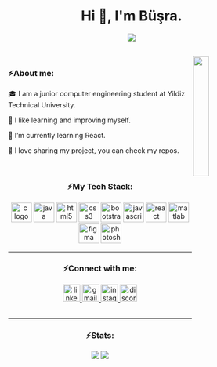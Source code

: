 <h1 align="center">Hi 👋, I'm Büşra.</h1>

<p align="center">
<img src="https://user-images.githubusercontent.com/114018504/218095951-ca8b61a3-b933-4997-90dd-07b4b4518e8b.gif" />
</p>

<br>
 <img src="https://user-images.githubusercontent.com/114018504/218108961-27d221e6-6028-4a37-873b-619ed8b7f0fd.png" width="25%" align="right" />


<h3 align="left">⚡About me: </h3>
<div align = "left">
 <p >🎓 I am a junior computer engineering student at Yildiz Technical University. </p>
 <p >🌱 I like learning and improving myself. </p>
 <p >🔆 I’m currently learning React.</p>
 <p >📄 I love sharing my project, you can check my repos.</p>

</div>


<br>
<h3 align="center">⚡My Tech Stack: </h3>
<div align="center">
  <img src="https://cdn.jsdelivr.net/gh/devicons/devicon/icons/c/c-original.svg" height="40" width="42" alt="c logo"  />
  <img src="https://cdn.jsdelivr.net/gh/devicons/devicon/icons/java/java-original.svg" height="40" width="42" alt="java logo"  />
  <img src="https://cdn.jsdelivr.net/gh/devicons/devicon/icons/html5/html5-original.svg" height="40" width="42" alt="html5 logo"  />
  <img src="https://cdn.jsdelivr.net/gh/devicons/devicon/icons/css3/css3-original.svg" height="40" width="42" alt="css3 logo"  />
  <img src="https://cdn.jsdelivr.net/gh/devicons/devicon/icons/bootstrap/bootstrap-original.svg" height="40" width="42" alt="bootstrap logo"  />
  <img src="https://cdn.jsdelivr.net/gh/devicons/devicon/icons/javascript/javascript-original.svg" height="40" width="42" alt="javascript logo"  />
  <img src="https://cdn.jsdelivr.net/gh/devicons/devicon/icons/react/react-original.svg" height="40" width="42" alt="react logo"  />
  <img src="https://cdn.jsdelivr.net/gh/devicons/devicon/icons/matlab/matlab-original.svg" height="40" width="42" alt="matlab logo"  />
  <img src="https://cdn.jsdelivr.net/gh/devicons/devicon/icons/figma/figma-original.svg" height="40" width="42" alt="figma logo"  />
  <img src="https://cdn.jsdelivr.net/gh/devicons/devicon/icons/photoshop/photoshop-plain.svg" height="40" width="42" alt="photoshop logo"  />
</div>

<hr/>

<h3 align="center">⚡Connect with me:</h3>
<div align="center">
  <a href="https://www.linkedin.com/in/busramedinegural/" target="_blank">
    <img src="https://img.shields.io/static/v1?message=LinkedIn&logo=linkedin&label=&color=0077B5&logoColor=white&labelColor=&style=for-the-badge" height="35" alt="linkedin logo"  />
  </a>
  <a href="mailto:busramgural@gmail.com" target="_blank">
    <img src="https://img.shields.io/static/v1?message=Gmail&logo=gmail&label=&color=D14836&logoColor=white&labelColor=&style=for-the-badge" height="35" alt="gmail logo"  />
  </a>
  <a href="https://www.instagram.com/busraguralx/" target="_blank">
    <img src="https://img.shields.io/static/v1?message=Instagram&logo=instagram&label=&color=E4405F&logoColor=white&labelColor=&style=for-the-badge" height="35" alt="instagram logo"  />
  </a href="https://discordapp.com/users/753181436047130654" target= "_blank">
  <img src="https://img.shields.io/static/v1?message=Discord&logo=discord&label=&color=7289DA&logoColor=white&labelColor=&style=for-the-badge" height="35" alt="discord logo"  />
</div>

<br>
<hr/>
<h3 align="center">⚡Stats:</h3>

<div align="center" >
 
![](https://github-readme-stats.vercel.app/api?username=busragural&theme=nightowl&hide_border=true&include_all_commits=true&count_private=false)
![](https://github-readme-streak-stats.herokuapp.com/?user=busragural&theme=nightowl&hide_border=true) 
</div>
